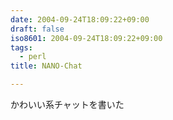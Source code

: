 ```yaml
---
date: 2004-09-24T18:09:22+09:00
draft: false
iso8601: 2004-09-24T18:09:22+09:00
tags:
  - perl
title: NANO-Chat

---
```


かわいい系チャットを書いた
